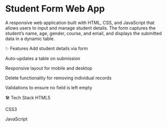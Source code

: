 # Student Form Web App

 
A responsive web application built with HTML, CSS, and JavaScript that allows users to input and manage student details. The form captures the student’s name, age, gender, course, and email, and displays the submitted data in a dynamic table.

✨ Features
Add student details via form

Auto-updates a table on submission

Responsive layout for mobile and desktop

Delete functionality for removing individual records

Validations to ensure no field is left empty

🛠️ Tech Stack
HTML5

CSS3

JavaScript
